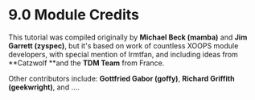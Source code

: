 # 9.0 Module Credits

This tutorial was compiled originally by **Michael Beck (mamba)** and **Jim Garrett (zyspec)**, but it's based on work of countless XOOPS module developers, with special mention of Irmtfan, and including ideas from **Catzwolf **and the **TDM Team** from France.

Other contributors include: **Gottfried Gabor (goffy)**, **Richard Griffith (geekwright)**, and .... 



